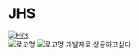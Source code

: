 # JHS 
[![Hits](https://hits.seeyoufarm.com/api/count/incr/badge.svg?url=https%3A%2F%2Fgithub.com%2Fjohyunsoo33%2FJHS&count_bg=%2379C83D&title_bg=%23555555&icon=ifood.svg&icon_color=%23E7E7E7&title=%EB%B0%A9%EB%AC%B8%ED%9A%9F%EC%88%98&edge_flat=false)](https://hits.seeyoufarm.com) <br>
![로고명](https://img.shields.io/badge/javascript-F7DF1E.svg?&style=for-the-badge&logo=javascript&logoColor=black)
![로고명](https://img.shields.io/badge/html5-E34F26.svg?&style=for-the-badge&logo=html5&logoColor=white)
개발자로 성공하고싶다
